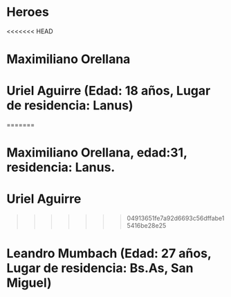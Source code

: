 # Heroes
<<<<<<< HEAD
# Maximiliano Orellana
# Uriel Aguirre (Edad: 18 años, Lugar de residencia: Lanus)
=======
# Maximiliano Orellana, edad:31, residencia: Lanus.
# Uriel Aguirre
>>>>>>> 04913651fe7a92d6693c56dffabe15416be28e25
# Leandro Mumbach (Edad: 27 años, Lugar de residencia: Bs.As, San Miguel)